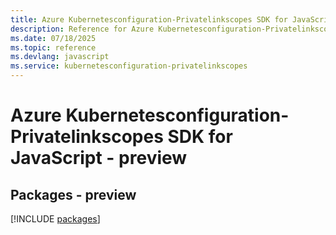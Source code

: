 ```yaml
---
title: Azure Kubernetesconfiguration-Privatelinkscopes SDK for JavaScript
description: Reference for Azure Kubernetesconfiguration-Privatelinkscopes SDK for JavaScript
ms.date: 07/18/2025
ms.topic: reference
ms.devlang: javascript
ms.service: kubernetesconfiguration-privatelinkscopes
---
```

# Azure Kubernetesconfiguration-Privatelinkscopes SDK for JavaScript - preview
## Packages - preview
[!INCLUDE [packages](kubernetesconfiguration-privatelinkscopes-index.md)]